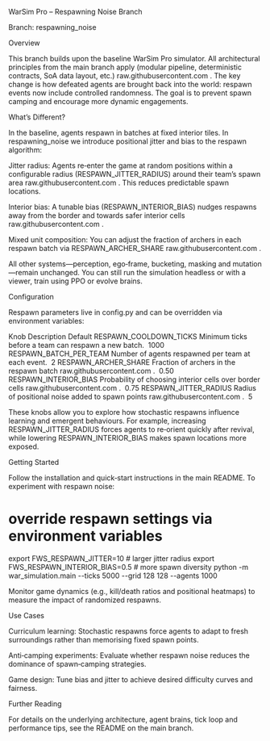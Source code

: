 WarSim Pro – Respawning Noise Branch

Branch: respawning_noise

Overview

This branch builds upon the baseline WarSim Pro simulator. All architectural principles from the main branch apply (modular pipeline, deterministic contracts, SoA data layout, etc.)
raw.githubusercontent.com
. The key change is how defeated agents are brought back into the world: respawn events now include controlled randomness. The goal is to prevent spawn camping and encourage more dynamic engagements.

What’s Different?

In the baseline, agents respawn in batches at fixed interior tiles. In respawning_noise we introduce positional jitter and bias to the respawn algorithm:

Jitter radius: Agents re‑enter the game at random positions within a configurable radius (RESPAWN_JITTER_RADIUS) around their team’s spawn area
raw.githubusercontent.com
. This reduces predictable spawn locations.

Interior bias: A tunable bias (RESPAWN_INTERIOR_BIAS) nudges respawns away from the border and towards safer interior cells
raw.githubusercontent.com
.

Mixed unit composition: You can adjust the fraction of archers in each respawn batch via RESPAWN_ARCHER_SHARE
raw.githubusercontent.com
.

All other systems—perception, ego‑frame, bucketing, masking and mutation—remain unchanged. You can still run the simulation headless or with a viewer, train using PPO or evolve brains.

Configuration

Respawn parameters live in config.py and can be overridden via environment variables:

Knob	Description	Default
RESPAWN_COOLDOWN_TICKS	Minimum ticks before a team can respawn a new batch.	 1000
RESPAWN_BATCH_PER_TEAM	Number of agents respawned per team at each event.	 2
RESPAWN_ARCHER_SHARE	Fraction of archers in the respawn batch
raw.githubusercontent.com
.	 0.50
RESPAWN_INTERIOR_BIAS	Probability of choosing interior cells over border cells
raw.githubusercontent.com
.	 0.75
RESPAWN_JITTER_RADIUS	Radius of positional noise added to spawn points
raw.githubusercontent.com
.	 5

These knobs allow you to explore how stochastic respawns influence learning and emergent behaviours. For example, increasing RESPAWN_JITTER_RADIUS forces agents to re‑orient quickly after revival, while lowering RESPAWN_INTERIOR_BIAS makes spawn locations more exposed.

Getting Started

Follow the installation and quick‑start instructions in the main README. To experiment with respawn noise:

# override respawn settings via environment variables
export FWS_RESPAWN_JITTER=10        # larger jitter radius
export FWS_RESPAWN_INTERIOR_BIAS=0.5 # more spawn diversity
python -m war_simulation.main --ticks 5000 --grid 128 128 --agents 1000


Monitor game dynamics (e.g., kill/death ratios and positional heatmaps) to measure the impact of randomized respawns.

Use Cases

Curriculum learning: Stochastic respawns force agents to adapt to fresh surroundings rather than memorising fixed spawn points.

Anti‑camping experiments: Evaluate whether respawn noise reduces the dominance of spawn‑camping strategies.

Game design: Tune bias and jitter to achieve desired difficulty curves and fairness.

Further Reading

For details on the underlying architecture, agent brains, tick loop and performance tips, see the README on the main branch.
